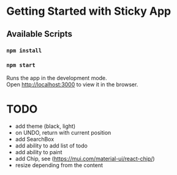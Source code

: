 # Getting Started with Sticky App

## Available Scripts

### `npm install`

### `npm start`

Runs the app in the development mode.\
Open [http://localhost:3000](http://localhost:3000) to view it in the browser.

# TODO

- add theme (black, light)
- on UNDO, return with current position
- add SearchBox
- add ability to add list of todo
- add ability to paint
- add Chip, see (https://mui.com/material-ui/react-chip/)
- resize depending from the content
